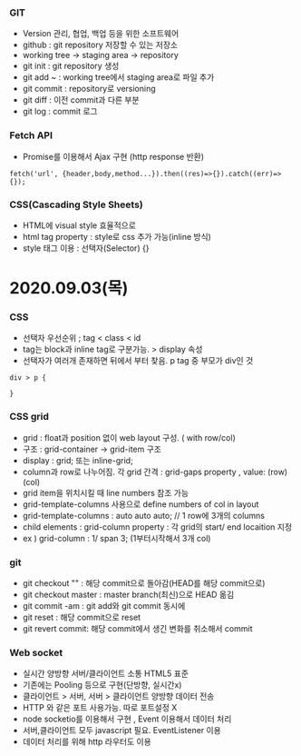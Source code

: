 


### GIT
 - Version 관리, 협업, 백업 등을 위한 소프트웨어
 - github : git repository 저장할 수 있는 저장소
 - working tree -> staging area -> repository
 - git init : git repository 생성
 - git add ~ : working tree에서 staging area로 파일 추가
 - git commit : repository로 versioning
 - git diff : 이전 commit과 다른 부분
 - git log : commit 로그

### Fetch API
 - Promise를 이용해서 Ajax 구현 (http response 반환)
 ```
 fetch('url', {header,body,method...}).then((res)=>{}).catch((err)=>{});
 ```

### CSS(Cascading Style Sheets)
 - HTML에 visual style 효율적으로
 - html tag property : style로 css 추가 가능(inline 방식)
 - style 태그 이용 : 선택자(Selector) {} 


# 2020.09.03(목)
 
 
### CSS
 - 선택자 우선순위 ; tag < class < id 
 - tag는 block과 inline tag로 구분가능. > display 속성
 - 선택자가 여러개 존재하면 뒤에서 부터 찾음. p tag 중 부모가 div인 것
 ```
 div > p {
 
 }
 ```
 
### CSS grid
 - grid : float과 position 없이 web layout 구성. ( with row/col)
 - 구조 : grid-container -> grid-item 구조
 - display : grid; 또는 inline-grid;
 - column과 row로 나누어짐. 각 grid 간격 : grid-gaps property , value: (row) (col)
 - grid item을 위치시킬 때 line numbers 참조 가능
 - grid-template-columns 사용으로 define numbers of col in layout
 - grid-template-columns : auto auto auto; // 1 row에 3개의 columns
 - child elements : grid-column property : 각 grid의 start/ end locaition 지정 
 - ex ) grid-column : 1/ span 3; (1부터시작해서 3개 col)
 
### git
  - git checkout "" : 해당 commit으로 돌아감(HEAD를 해당 commit으로)
  - git checkout master : master branch(최신)으로 HEAD 옮김
  - git commit -am : git add와 git commit 동시에
  - git reset : 해당 commit으로 reset
  - git revert commit: 해당 commit에서 생긴 변화를 취소해서 commit
  
### Web socket
 - 실시간 양방향 서버/클라이언트 소통 HTML5 표준
 - 기존에는 Pooling 등으로 구현(단방향, 실시간x)
 - 클라이언트 > 서버, 서버 > 클라이언트 양방향 데이터 전송
 - HTTP 와 같은 포트 사용가능. 따로 포트설정 X
 - node socketio를 이용해서 구현 , Event 이용해서 데이터 처리
 - 서버,클라이언트 모두 javascript 필요. EventListener 이용
 - 데이터 처리를 위해 http 라우터도 이용